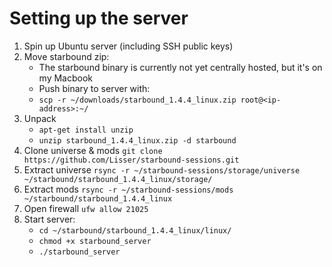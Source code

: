 # Setting up the server
1. Spin up Ubuntu server (including SSH public keys)
2. Move starbound zip:
    * The starbound binary is currently not yet centrally hosted, but it's on my Macbook
    * Push binary to server with:
    * `scp -r ~/downloads/starbound_1.4.4_linux.zip root@<ip-address>:~/`
3. Unpack
    * `apt-get install unzip`
    * `unzip starbound_1.4.4_linux.zip -d starbound`
4. Clone universe & mods `git clone https://github.com/Lisser/starbound-sessions.git`
5. Extract universe `rsync -r ~/starbound-sessions/storage/universe ~/starbound/starbound_1.4.4_linux/storage/`
6. Extract mods `rsync -r ~/starbound-sessions/mods ~/starbound/starbound_1.4.4_linux`
7. Open firewall `ufw allow 21025`
8. Start server:
    * `cd ~/starbound/starbound_1.4.4_linux/linux/`
    * `chmod +x starbound_server`
    * `./starbound_server`